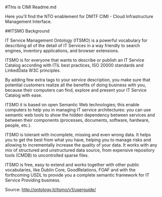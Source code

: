 #This is CIMI Readme.md

Here you'll find the NTO enablement for DMTF CIMI - Cloud Infrastructure Management Interface.

##ITSMO Background

IT Service Management Ontology (ITSMO) is a powerful vocabulary for describing all of the detail of IT Services in a way friendly to search engines, inventory applications, and browser extensions.

ITSMO is for everyone that wants to describe or publish an IT Service Catalog according with ITIL best practices, ISO 20000 standards and LinkedData W3C principles.

By adding few extra tags to your service description, you make sure that potential customers realize all the benefits of doing business with you, because their computers can find, explore and present your IT Service Catalog with ease.

ITSMO it is based on open Semantic Web technologies; this enable computers to help you in managing IT service architectures: you can use semantic web tools to show the hidden dependency between services and between their components (processes, documents, software, hardware, people, etc.).

ITSMO is tolerant with incomplete, missing and even wrong data. It helps you to get the best from what you have, helping you to manage risks and allowing to incrementally increase the quality of your data. It works with any mix of structured and unstructured data source, from expensive repository tools (CMDB) to uncontrolled sparse files.

ITSMO is free, easy to extend and works together with other public vocabularies, like Dublin Core, GoodRelations, FOAF and with the forthcoming USDL to provide you a complete semantic framework for IT Service Providing business.

Source: http://ontology.it/itsmo/v1/userguide/
